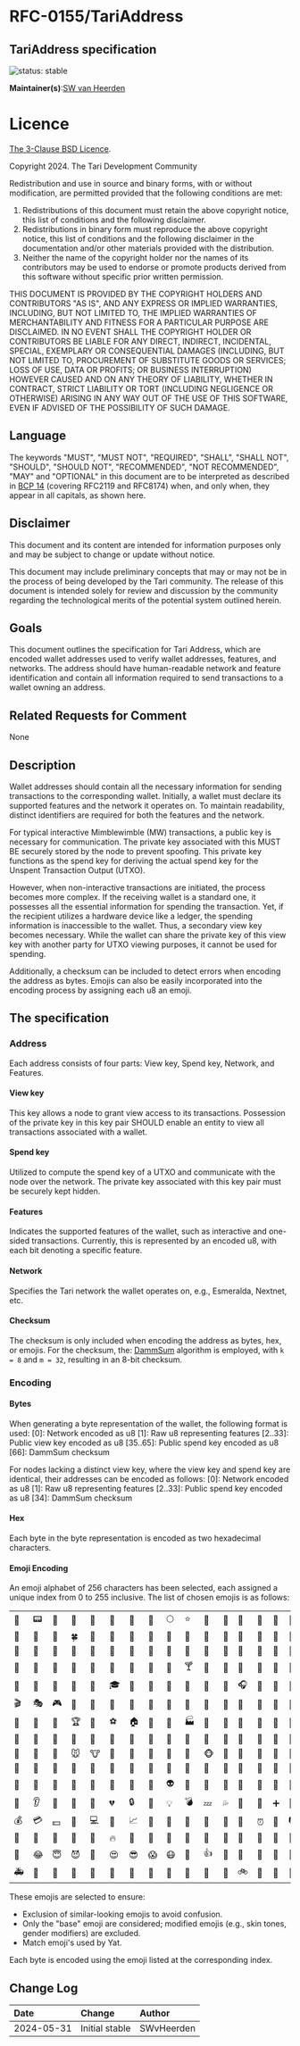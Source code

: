 # RFC-0155/TariAddress

## TariAddress specification

![status: stable](theme/images/status-stable.svg)

**Maintainer(s)**:[SW van Heerden](https://github.com/swvheerden)

# Licence

[ The 3-Clause BSD Licence](https://opensource.org/licenses/BSD-3-Clause).

Copyright 2024. The Tari Development Community

Redistribution and use in source and binary forms, with or without modification, are permitted provided that the
following conditions are met:

1. Redistributions of this document must retain the above copyright notice, this list of conditions and the following
   disclaimer.
2. Redistributions in binary form must reproduce the above copyright notice, this list of conditions and the following
   disclaimer in the documentation and/or other materials provided with the distribution.
3. Neither the name of the copyright holder nor the names of its contributors may be used to endorse or promote products
   derived from this software without specific prior written permission.

THIS DOCUMENT IS PROVIDED BY THE COPYRIGHT HOLDERS AND CONTRIBUTORS "AS IS", AND ANY EXPRESS OR IMPLIED WARRANTIES,
INCLUDING, BUT NOT LIMITED TO, THE IMPLIED WARRANTIES OF MERCHANTABILITY AND FITNESS FOR A PARTICULAR PURPOSE ARE
DISCLAIMED. IN NO EVENT SHALL THE COPYRIGHT HOLDER OR CONTRIBUTORS BE LIABLE FOR ANY DIRECT, INDIRECT, INCIDENTAL,
SPECIAL, EXEMPLARY OR CONSEQUENTIAL DAMAGES (INCLUDING, BUT NOT LIMITED TO, PROCUREMENT OF SUBSTITUTE GOODS OR
SERVICES; LOSS OF USE, DATA OR PROFITS; OR BUSINESS INTERRUPTION) HOWEVER CAUSED AND ON ANY THEORY OF LIABILITY,
WHETHER IN CONTRACT, STRICT LIABILITY OR TORT (INCLUDING NEGLIGENCE OR OTHERWISE) ARISING IN ANY WAY OUT OF THE USE OF
THIS SOFTWARE, EVEN IF ADVISED OF THE POSSIBILITY OF SUCH DAMAGE.

## Language

The keywords "MUST", "MUST NOT", "REQUIRED", "SHALL", "SHALL NOT", "SHOULD", "SHOULD NOT", "RECOMMENDED",
"NOT RECOMMENDED", "MAY" and "OPTIONAL" in this document are to be interpreted as described in
[BCP 14](https://tools.ietf.org/html/bcp14) (covering RFC2119 and RFC8174) when, and only when, they appear in all capitals, as
shown here.

## Disclaimer

This document and its content are intended for information purposes only and may be subject to change or update
without notice.

This document may include preliminary concepts that may or may not be in the process of being developed by the Tari
community. The release of this document is intended solely for review and discussion by the community regarding the
technological merits of the potential system outlined herein.

## Goals

This document outlines the specification for Tari Address, which are encoded wallet addresses used to verify wallet addresses, features, and networks. 
The address should have human-readable network and feature identification and contain all information required to send transactions to a wallet owning an address.

## Related Requests for Comment

None

## Description
Wallet addresses should contain all the necessary information for sending transactions to the corresponding wallet. Initially, a wallet must declare its supported features and the network it
operates on. To maintain readability, distinct identifiers are required for both the features and the network.

For typical interactive Mimblewimble (MW) transactions, a public key is necessary for communication. The private key associated with this MUST BE securely stored by the node to prevent spoofing.
This private key functions as the spend key for deriving the actual spend key for the Unspent Transaction Output (UTXO).

However, when non-interactive transactions are initiated, the process becomes more complex. If the receiving wallet is a standard one, it possesses all the essential information for spending
the transaction. Yet, if the recipient utilizes a hardware device like a ledger, the spending information is inaccessible to the wallet. Thus, a secondary view key becomes necessary.
While the wallet can share the private key of this view key with another party for UTXO viewing purposes, it cannot be used for spending.

Additionally, a checksum can be included to detect errors when encoding the address as bytes. Emojis can also be easily incorporated into the encoding process by assigning each u8 an emoji.

## The specification

### Address

Each address consists of four parts: View key, Spend key, Network, and Features.

#### View key
This key allows a node to grant view access to its transactions. Possession of the private key in this key pair SHOULD enable an entity to view all transactions associated with a wallet.

#### Spend key
Utilized to compute the spend key of a UTXO and communicate with the node over the network. The private key associated with this key pair must be securely kept hidden.

#### Features
Indicates the supported features of the wallet, such as interactive and one-sided transactions. Currently, this is represented by an encoded u8, with each bit denoting a specific feature.

#### Network
Specifies the Tari network the wallet operates on, e.g., Esmeralda, Nextnet, etc.

#### Checksum
The checksum is only included when encoding the address as bytes, hex, or emojis. For the checksum, the: [DammSum](https://github.com/cypherstack/dammsum) algorithm is employed,
with `k = 8` and `m = 32`, resulting in an 8-bit checksum.

### Encoding 
#### Bytes
When generating a byte representation of the wallet, the following format is used:
[0]: Network encoded as u8
[1]: Raw u8 representing features
[2..33]: Public view key encoded as u8
[35..65]: Public spend key encoded as u8
[66]: DammSum checksum

For nodes lacking a distinct view key, where the view key and spend key are identical, their addresses can be encoded as follows:
[0]: Network encoded as u8
[1]: Raw u8 representing features
[2..33]: Public spend key encoded as u8
[34]: DammSum checksum

#### Hex
Each byte in the byte representation is encoded as two hexadecimal characters.

#### Emoji Encoding
An emoji alphabet of 256 characters has been selected, each assigned a unique index from 0 to 255 inclusive.
The list of chosen emojis is as follows:

| | | | | | | | | | | | | | | | |
|--|--|--|--|--|--|--|--|--|--|--|--|--|--|--|--|
|🦋|📟|🌈|🌊|🎯|🐋|🌙|🤔|🌕|⭐|🎋|🌰|🌴|🌵|🌲|🌸|
|🌹|🌻|🌽|🍀|🍁|🍄|🥑|🍆|🍇|🍈|🍉|🍊|🍋|🍌|🍍|🍎|
|🍐|🍑|🍒|🍓|🍔|🍕|🍗|🍚|🍞|🍟|🥝|🍣|🍦|🍩|🍪|🍫|
|🍬|🍭|🍯|🥐|🍳|🥄|🍵|🍶|🍷|🍸|🍾|🍺|🍼|🎀|🎁|🎂|
|🎃|🤖|🎈|🎉|🎒|🎓|🎠|🎡|🎢|🎣|🎤|🎥|🎧|🎨|🎩|🎪|
|🎬|🎭|🎮|🎰|🎱|🎲|🎳|🎵|🎷|🎸|🎹|🎺|🎻|🎼|🎽|🎾|
|🎿|🏀|🏁|🏆|🏈|⚽|🏠|🏥|🏦|🏭|🏰|🐀|🐉|🐊|🐌|🐍|
|🦁|🐐|🐑|🐔|🙈|🐗|🐘|🐙|🐚|🐛|🐜|🐝|🐞|🐢|🐣|🐨|
|🦀|🐪|🐬|🐭|🐮|🐯|🐰|🦆|🦂|🐴|🐵|🐶|🐷|🐸|🐺|🐻|
|🐼|🐽|🐾|👀|👅|👑|👒|🧢|💅|👕|👖|👗|👘|👙|💃|👛|
|👞|👟|👠|🥊|👢|👣|🤡|👻|👽|👾|🤠|👃|💄|💈|💉|💊|
|💋|👂|💍|💎|💐|💔|🔒|🧩|💡|💣|💤|💦|💨|💩|➕|💯|
|💰|💳|💵|💺|💻|💼|📈|📜|📌|📎|📖|📿|📡|⏰|📱|📷|
|🔋|🔌|🚰|🔑|🔔|🔥|🔦|🔧|🔨|🔩|🔪|🔫|🔬|🔭|🔮|🔱|
|🗽|😂|😇|😈|🤑|😍|😎|😱|😷|🤢|👍|👶|🚀|🚁|🚂|🚚|
|🚑|🚒|🚓|🛵|🚗|🚜|🚢|🚦|🚧|🚨|🚪|🚫|🚲|🚽|🚿|🧲|


These emojis are selected to ensure:

* Exclusion of similar-looking emojis to avoid confusion.
* Only the "base" emoji are considered; modified emojis (e.g., skin tones, gender modifiers) are excluded.
* Match emoji's used by Yat.

Each byte is encoded using the emoji listed at the corresponding index.

## Change Log

| Date         | Change                   | Author        |
|:-------------|:-------------------------|:--------------|
| 2024-05-31   | Initial stable           | SWvHeerden    |

[Communication Node]: Glossary.md#communication-node
[Node ID]: Glossary.md#node-id